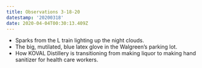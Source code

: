 ```yaml
---
title: Observations 3-18-20
datestamp: '20200318'
date: 2020-04-04T00:30:13.409Z
---
```

- Sparks from the L train lighting up the night clouds.
- The big, mutilated, blue latex glove in the Walgreen’s parking lot.
- How KOVAL Distillery is transitioning from making liquor to making hand sanitizer for health care workers.
